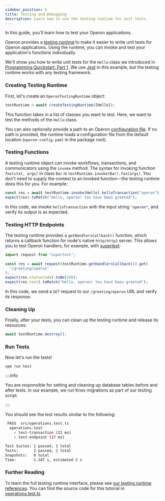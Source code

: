 ```yaml
---
sidebar_position: 8
title: Testing and Debugging
description: Learn how to use the testing runtime for unit tests.
---
```


In this guide, you'll learn how to test your Operon applications.

Operon provides a [testing runtime](../api-reference/testing-runtime.md) to make it easier to write unit tests for Operon applications.
Using the runtime, you can invoke and test your application's functions individually.

We'll show you how to write unit tests for the `Hello` class we introduced in [Programming Quickstart: Part 1](../getting-started/quickstart-programming-1.md).
We use [Jest](https://jestjs.io/) in this example, but the testing runtime works with any testing framework.

### Creating Testing Runtime

First, let's create an `OperonTestingRuntime` object:
```typescript
testRuntime = await createTestingRuntime([Hello]);
```
This function takes in a list of classes you want to test. Here, we want to test the methods of the `Hello` class.

You can also optionally provide a path to an Operon [configuration file](../api-reference/configuration.md).
If no path is provided, the runtime loads a configuration file from the default location (`operon-config.yaml` in the package root).

### Testing Functions

A testing runtime object can invoke workflows, transactions, and communicators using the `invoke` method.
The syntax for invoking function `foo(ctxt, args)` in class `Bar` is `testRuntime.invoke(Bar).foo(args)`.
You don't need to supply the context to an invoked function&#8212;the testing runtime does this for you.
For example:
```typescript
const res = await testRuntime.invoke(Hello).helloTransaction("operon");
expect(res).toMatch("Hello, operon! You have been greeted");
```
In this code, we invoke `helloTransaction` with the input string `"operon"`, and verify its output is as expected.

### Testing HTTP Endpoints

The testing runtime provides a `getHandlersCallback()` function, which  returns a callback function for node's native `http/http2` server. This allows you to test Operon handlers, for example, with [supertest](https://www.npmjs.com/package/supertest):
```typescript
import request from "supertest";
 
const res = await request(testRuntime.getHandlersCallback()).get(
  "/greeting/operon"
);
expect(res.statusCode).toBe(200);
expect(res.text).toMatch("Hello, operon! You have been greeted");
```
In this code, we send a `GET` request to our `/greeting/operon` URL and verify its response.

### Cleaning Up

Finally, after your tests, you can clean up the testing runtime and release its resources:
```typescript
await testRuntime.destroy();
```

### Run Tests
Now let's run the tests!
```shell
npm run test
```

::::info

You are responsible for setting and cleaning up database tables before and after tests.
In our example, we run Knex migrations as part of our testing script.

::::

You should see the test results similar to the following:
```bash
 PASS  src/operations.test.ts
  operations-test
    ✓ test-transaction (21 ms)
    ✓ test-endpoint (17 ms)

Test Suites: 1 passed, 1 total
Tests:       2 passed, 2 total
Snapshots:   0 total
Time:        1.247 s, estimated 2 s
```

### Further Reading

To learn the full testing runtime interface, please see [our testing runtime references](../api-reference/testing-runtime.md).
You can find the source code for this tutorial in [operations.test.ts](https://github.com/dbos-inc/operon/blob/main/examples/hello/src/operations.test.ts).
